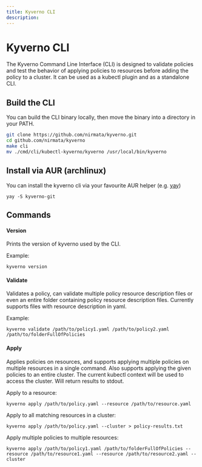 ```yaml
---
title: Kyverno CLI
description: 
---
```


# Kyverno CLI

The Kyverno Command Line Interface (CLI) is designed to validate policies and test the behavior of applying policies to resources before adding the policy to a cluster. It can be used as a kubectl plugin and as a standalone CLI.

## Build the CLI

You can build the CLI binary locally, then move the binary into a directory in your PATH.

```bash
git clone https://github.com/nirmata/kyverno.git
cd github.com/nirmata/kyverno
make cli
mv ./cmd/cli/kubectl-kyverno/kyverno /usr/local/bin/kyverno
```

## Install via AUR (archlinux)

You can install the kyverno cli via your favourite AUR helper (e.g. [yay](https://github.com/Jguer/yay))

```
yay -S kyverno-git
```

## Commands

#### Version

Prints the version of kyverno used by the CLI.

Example: 
```
kyverno version
```

#### Validate
Validates a policy, can validate multiple policy resource description files or even an entire folder containing policy resource description 
files. Currently supports files with resource description in yaml.

Example:
```
kyverno validate /path/to/policy1.yaml /path/to/policy2.yaml /path/to/folderFullOfPolicies
```

#### Apply
Applies policies on resources, and supports applying multiple policies on multiple resources in a single command.
Also supports applying the given policies to an entire cluster. The current kubectl context will be used to access the cluster.
 Will return results to stdout.

Apply to a resource:
```
kyverno apply /path/to/policy.yaml --resource /path/to/resource.yaml
```

Apply to all matching resources in a cluster:
```
kyverno apply /path/to/policy.yaml --cluster > policy-results.txt
```

Apply multiple policies to multiple resources:
```
kyverno apply /path/to/policy1.yaml /path/to/folderFullOfPolicies --resource /path/to/resource1.yaml --resource /path/to/resource2.yaml --cluster
```
